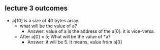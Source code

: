 ## lecture 3 outcomes

- a[10] is a size of 40 bytes array.
  - what will be the value of a?
    - Answer: value of a is the address of the      a[0]. it is vice-versa.
  - After a[0] = 5; What will be the value of *a?
    - Answer: it will be 5. It means, value from a[0] 